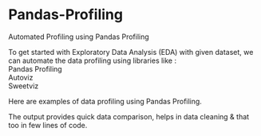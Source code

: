 # Pandas-Profiling
Automated Profiling using Pandas Profiling


To get started with Exploratory Data Analysis (EDA) with given dataset, we can automate the data profiling using libraries like :
<br/>
Pandas Profiling<br/>
Autoviz<br/>
Sweetviz<br/>

Here are examples of data profiling using Pandas Profiling.

The output provides quick data comparison, helps in data cleaning & that too in few lines of code.
